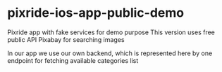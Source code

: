 # pixride-ios-app-public-demo

Pixride app with fake services for demo purpose
This version uses free public API Pixabay for searching images

In our app we use our own backend, which is represented here by one endpoint for fetching available categories list
